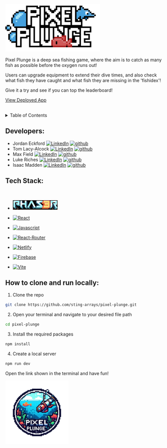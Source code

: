 <!-- PROJECT SHIELDS -->

<img src="./public/secondlogo.png" width="300" alt="accessibility text">

Pixel Plunge is a deep sea fishing game, where the aim is to catch as many fish as possible before the oxygen runs out!
<br>

Users can upgrade equipment to extend their dive times, and also check what fish they have caught and what fish they are missing in the 'fishidex'!
<br>

Give it a try and see if you can top the leaderboard!

<a href="https://pixel-plunge.netlify.app/">View Deployed App</a>

<br>

<!-- TABLE OF CONTENTS -->
<details>
  <summary>Table of Contents</summary>
  <ol>
    <li>
      <a href="#developers">Developers</a>
    </li>
    <li>
      <a href="#tech-stack">Tech Stack</a>
    </li>
    <li><a href="#how-to-clone-and-run-locally">How to clone and run locally</a></li>
  </ol>
</details>

## Developers:

- Jordan Eckford [![LinkedIn][linkedin-shield]][linkedin-url-je] [![github][github-shield]][github-url-je]
- Tom Lacy-Alcock [![LinkedIn][linkedin-shield]][linkedin-url-tla] [![github][github-shield]][github-url-tla]
- Max Field [![LinkedIn][linkedin-shield]][linkedin-url-mf] [![github][github-shield]][github-url-mf]
- Luke Riches [![LinkedIn][linkedin-shield]][linkedin-url-lr] [![github][github-shield]][github-url-lr]
- Isaac Madden [![LinkedIn][linkedin-shield]][linkedin-url-im] [![github][github-shield]][github-url-im]

## Tech Stack:

  <br>
  
  * <img src="src/assets/Other/Phaser.png" width=141 height=30>

  * [![React][React.js]][React-url]
  * [![Javascript][Javascriptimg]][Javscript-url]
  * [![React-Router][ReactRouterimg]][ReactRouter-url]
  * [![Netlify][Netlifyimg]][Netlify-url]
  * [![Firebase][Firebaseimg]][Firebase-url]
  * [![Vite][Viteimg]][Vite-url]



## How to clone and run locally:

1. Clone the repo

```sh
git clone https://github.com/sting-arrays/pixel-plunge.git
```


2. Open your terminal and navigate to your desired file path

```sh
cd pixel-plunge
```

3. Install the required packages

```sh
npm install
```

4. Create a local server

```sh
npm run dev
```

Open the link shown in the terminal and have fun!

<img src="./public/pixelplungelogo.png" width="200" title="hover text">


<!-- MARKDOWN LINKS & IMAGES -->
[linkedin-shield]: https://img.shields.io/badge/-LinkedIn-black.svg?style=for-the-badge&logo=linkedin&colorB=555

[linkedin-url-tla]: https://www.linkedin.com/in/tom-lacy-alcock-b28b84283/
[linkedin-url-je]: https://www.linkedin.com/in/jordan-eckford-3a6b18103/
[linkedin-url-im]: https://www.linkedin.com/in/isaac-madden-5a1097213/
[linkedin-url-lr]: https://www.linkedin.com/in/luke-riches-a18792260/
[linkedin-url-mf]: https://www.linkedin.com/in/maxwell-field/

[github-shield]: https://img.shields.io/badge/GitHub-100000?style=for-the-badge&logo=github&logoColor=white

[github-url-tla]: https://github.com/JordanEckford
[github-url-je]: https://github.com/tomalcock
[github-url-im]: https://github.com/Isaac-Madden
[github-url-lr]: https://github.com/LukeRiches
[github-url-mf]: https://github.com/muxappo

[React.js]: https://img.shields.io/badge/React-20232A?style=for-the-badge&logo=react&logoColor=61DAFB
[React-url]: https://reactjs.org/
[Javascriptimg]:https://img.shields.io/badge/JavaScript-F7DF1E?style=for-the-badge&logo=javascript&logoColor=black
[Javscript-url]:https://www.javascript.com
[ReactRouterimg]:https://img.shields.io/badge/React_Router-CA4245?style=for-the-badge&logo=react-router&logoColor=white
[ReactRouter-url]:https://reactrouter.com/en/main
[Netlifyimg]:https://img.shields.io/badge/Netlify-00C7B7?style=for-the-badge&logo=netlify&logoColor=white
[Netlify-url]:https://www.netlify.com
[Firebaseimg]: https://img.shields.io/badge/Firebase-039BE5?style=for-the-badge&logo=Firebase&logoColor=white
[Firebase-url]: https://firebase.google.com
[Viteimg]: https://img.shields.io/badge/vite-%23646CFF.svg?style=for-the-badge&logo=vite&logoColor=white
[Vite-url]: https://vitejs.dev